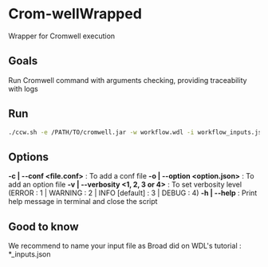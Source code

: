 # Crom-wellWrapped

Wrapper for Cromwell execution 


## Goals 

Run Cromwell command with arguments checking, providing traceability with logs


## Run 

```bash 
./ccw.sh -e /PATH/TO/cromwell.jar -w workflow.wdl -i workflow_inputs.json 
```


## Options 

**-c | --conf <file.conf>** : To add a conf file 
**-o | --option <option.json>** : To add an option file 
**-v | --verbosity <1, 2, 3 or 4>** : To set verbosity level (ERROR : 1 | WARNING : 2 | INFO [default] : 3 | DEBUG : 4)
**-h | --help** : Print help message in terminal and close the script


## Good to know 

We recommend to name your input file as Broad did on WDL's tutorial : \*\_inputs.json 

